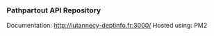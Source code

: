 ### Pathpartout API Repository

Documentation: http://iutannecy-deptinfo.fr:3000/
Hosted using: PM2
